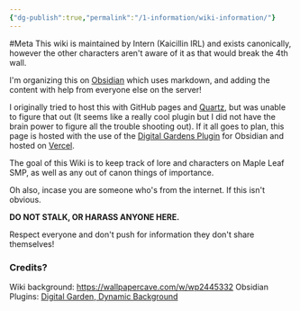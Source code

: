 ```yaml
---
{"dg-publish":true,"permalink":"/1-information/wiki-information/"}
---
```


#Meta 
This wiki is maintained by Intern (Kaicillin IRL) and exists canonically, however the other characters aren't aware of it as that would break the 4th wall.

I'm organizing this on [Obsidian](https://obsidian.md/) which uses markdown, and adding the content with help from everyone else on the server!

I originally tried to host this with GitHub pages and [Quartz](https://quartz.jzhao.xyz/), but was unable to figure that out (It seems like a really cool plugin but I did not have the brain power to figure all the trouble shooting out). If it all goes to plan, this page is hosted with the use of the [Digital Gardens Plugin](https://dg-docs.ole.dev/) for Obsidian and hosted on [Vercel](https://vercel.com/).

The goal of this Wiki is to keep track of lore and characters on Maple Leaf SMP, as well as any out of canon things of importance.

Oh also, incase you are someone who's from the internet. If this isn't obvious. 

**DO NOT STALK, OR HARASS ANYONE HERE.**

Respect everyone and don't push for information they don't share themselves!

### Credits?
Wiki background: https://wallpapercave.com/w/wp2445332 
Obsidian Plugins: [Digital Garden](https://github.com/oleeskild/digitalgarden),[ Dynamic Background](https://github.com/samuelsong70/obsidian-dynamic-background?tab=readme-ov-file#open-setting-window)
